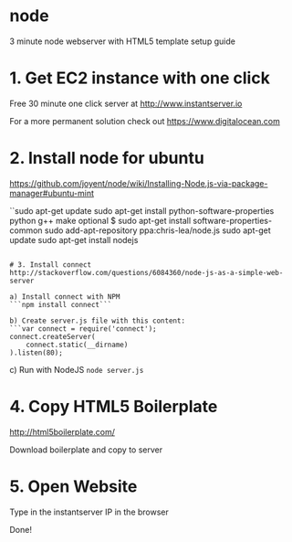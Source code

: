 node
====

3 minute node webserver with HTML5 template setup guide


# 1. Get EC2 instance with one click

Free 30 minute one click server at http://www.instantserver.io
                        
For a more permanent solution check out https://www.digitalocean.com

# 2. Install node for ubuntu
https://github.com/joyent/node/wiki/Installing-Node.js-via-package-manager#ubuntu-mint

``sudo apt-get update
sudo apt-get install python-software-properties python g++ make
optional $ sudo apt-get install software-properties-common
sudo add-apt-repository ppa:chris-lea/node.js
sudo apt-get update
sudo apt-get install nodejs
```

# 3. Install connect
http://stackoverflow.com/questions/6084360/node-js-as-a-simple-web-server

a) Install connect with NPM
```npm install connect```

b) Create server.js file with this content:
```var connect = require('connect');
connect.createServer(
    connect.static(__dirname)
).listen(80);
```

c) Run with NodeJS
```node server.js```

# 4. Copy HTML5 Boilerplate
http://html5boilerplate.com/

Download boilerplate and copy to server

# 5. Open Website
Type in the instantserver IP in the browser

Done!